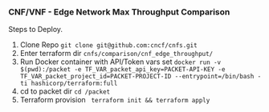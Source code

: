 ### CNF/VNF - Edge Network Max Throughput Comparison

Steps to Deploy.

1. Clone Repo ```git clone git@github.com:cncf/cnfs.git```
2. Enter terraform dir ```cnfs/comparison/cnf_edge_throughput/```
3. Run Docker container with API/Token vars set ```docker run -v $(pwd):/packet -e TF_VAR_packet_api_key=PACKET-API-KEY -e TF_VAR_packet_project_id=PACKET-PROJECT-ID --entrypoint=/bin/bash -ti hashicorp/terraform:full```
4. cd to packet dir ```cd /packet```
5. Terraform provision ``` terraform init && terraform apply```
